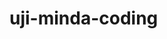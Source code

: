 # uji-minda-coding 

<script>

var nama = confirm ("Apakah bahasa pengaturcaraan yang paling banyak digunakan dalam mengaturcara program? Jawab OK atau BATAL?");

if (nama) {

  alert("Betul! Bahasa pengaturcaraan yg paling banyak digunakan dalam mengaturcara program ialah bahasa penskripan JavaScript");

} else {

  alert("Salah! Bahasa Isyarat adalah bahasa pertuturan, bukan bahasa pengaturcaraan");

}

var soalan = confirm ("Bagaimanakah cara membuat font bergaya di HTML? Jawab OK atau BATAL.");

if (soalan) {

  alert("✅ Caranya adalah taip teg <>, dalam < masukkan seperti h1, p, div, dsb. Buat seperti “<div”. Buat class=''Font''. Buat style=''text-align: left;''. Buat ><span style=''font-size: 16;''>. Masukkan teks yg anda mahu, seperti contoh: saya. Buat </span></div>. Kemudian, tekan Enter. Selepas itu, buat <style>. Setelah itu, taip @import url. buat(. Kemudian, masukkan link font. Contohnya, https://fonts.googleapis.com/css2?family=Amiri&display=swap');. Tekan Enter, buat .Font { . Tekan Enter, taip font-family: 'Amiri', serif; </style>");

} else {

  alert("Salah! Tu bukan jawapannya.");

}

var apa = confirm ("Mengapakah kebanyakan pengaturcara atau pengekod mengesyorkan supaya meletakkan script di bahagian body?");

if (apa) {

  alert("Kerana jika script diletakkan di bahagian body, proses memuatkan atau loading menjadi lebih cepat");

} else {

  alert("Kerana head tu aurat? Body lagi aurat. Btw, hangpa ingat nie manusiakah? Ini komputer, bukan manusia");

}

var maksud = confirm ("Apakah maksud bagi HTML, CSS, JS, XML? Adakah anda OK atau BATAL?");

if (maksud) {

  alert("Betul! Maksudnya ialah Bahasa Penanda Hiperteks atau Hypertext Markup Language (HTML), Helaian Gaya Lata atau Cascading Style Sheets (CSS), JavaScript (JS), Bahasa Penanda Tambahan atau Extra Markup Language (XML)");

} else {

  alert("Apa? Maksud HTML, CSS, JS, XML ialah Hatiku Terpaut Melalui Lisanmu, Cuba Sebut Sayang, Just Senyap, dan Ex aku MeLompat? Saya betul, awak salah!");

}

</script>
